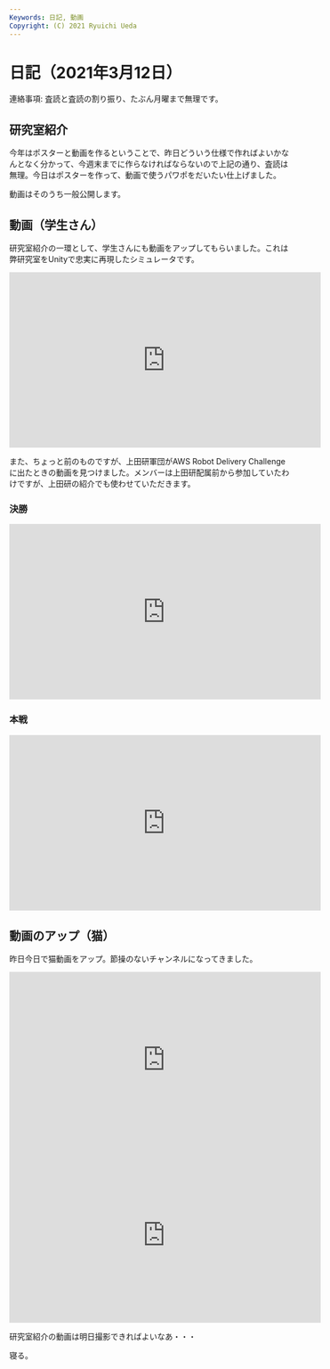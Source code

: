 ```yaml
---
Keywords: 日記, 動画
Copyright: (C) 2021 Ryuichi Ueda
---
```


# 日記（2021年3月12日）

連絡事項: 査読と査読の割り振り、たぶん月曜まで無理です。


## 研究室紹介

今年はポスターと動画を作るということで、昨日どういう仕様で作ればよいかなんとなく分かって、今週末までに作らなければならないので上記の通り、査読は無理。今日はポスターを作って、動画で使うパワポをだいたい仕上げました。

動画はそのうち一般公開します。

## 動画（学生さん）

研究室紹介の一環として、学生さんにも動画をアップしてもらいました。これは弊研究室をUnityで忠実に再現したシミュレータです。

<iframe width="560" height="315" src="https://www.youtube.com/embed/fn4R3Rou23M" frameborder="0" allow="accelerometer; autoplay; clipboard-write; encrypted-media; gyroscope; picture-in-picture" allowfullscreen></iframe>


また、ちょっと前のものですが、上田研軍団がAWS Robot Delivery Challengeに出たときの動画を見つけました。メンバーは上田研配属前から参加していたわけですが、上田研の紹介でも使わせていただきます。

### 決勝

<iframe width="560" height="315" src="https://www.youtube.com/embed/Tvhe4P3MiTU" frameborder="0" allow="accelerometer; autoplay; clipboard-write; encrypted-media; gyroscope; picture-in-picture" allowfullscreen></iframe>

### 本戦

<iframe width="560" height="315" src="https://www.youtube.com/embed/wjuNznYEFNg" frameborder="0" allow="accelerometer; autoplay; clipboard-write; encrypted-media; gyroscope; picture-in-picture" allowfullscreen></iframe>





## 動画のアップ（猫）

昨日今日で猫動画をアップ。節操のないチャンネルになってきました。

<iframe width="560" height="315" src="https://www.youtube.com/embed/yb-N790j184" frameborder="0" allow="accelerometer; autoplay; clipboard-write; encrypted-media; gyroscope; picture-in-picture" allowfullscreen></iframe>


<iframe width="560" height="315" src="https://www.youtube.com/embed/jtO93dDis8I" frameborder="0" allow="accelerometer; autoplay; clipboard-write; encrypted-media; gyroscope; picture-in-picture" allowfullscreen></iframe>



研究室紹介の動画は明日撮影できればよいなあ・・・


寝る。
